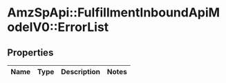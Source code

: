 # AmzSpApi::FulfillmentInboundApiModelV0::ErrorList

## Properties
Name | Type | Description | Notes
------------ | ------------- | ------------- | -------------

